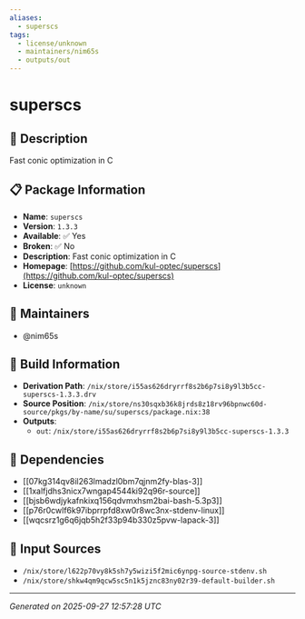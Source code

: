 ```yaml
---
aliases:
  - superscs
tags:
  - license/unknown
  - maintainers/nim65s
  - outputs/out
---
```


# superscs

## 📝 Description

Fast conic optimization in C

## 📋 Package Information

- **Name**: `superscs`
- **Version**: `1.3.3`
- **Available**: ✅ Yes
- **Broken**: ✅ No
- **Description**: Fast conic optimization in C
- **Homepage**: [https://github.com/kul-optec/superscs](https://github.com/kul-optec/superscs)
- **License**: `unknown`
## 👥 Maintainers

- @nim65s


## 🔧 Build Information

- **Derivation Path**: `/nix/store/i55as626dryrrf8s2b6p7si8y9l3b5cc-superscs-1.3.3.drv`
- **Source Position**: `/nix/store/ns30sqxb36k8jrds8z18rv96bpnwc60d-source/pkgs/by-name/su/superscs/package.nix:38`
- **Outputs**:
  - `out`:  `/nix/store/i55as626dryrrf8s2b6p7si8y9l3b5cc-superscs-1.3.3`

## 🔗 Dependencies

- [[07kg314qv8il263lmadzl0bm7qjnm2fy-blas-3]]
- [[1xalfjdhs3nicx7wngap4544ki92q96r-source]]
- [[bjsb6wdjykafnkixq156qdvmxhsm2bai-bash-5.3p3]]
- [[p76r0cwlf6k97ibprrpfd8xw0r8wc3nx-stdenv-linux]]
- [[wqcsrz1g6q6jqb5h2f33p94b330z5pvw-lapack-3]]

## 📁 Input Sources

- `/nix/store/l622p70vy8k5sh7y5wizi5f2mic6ynpg-source-stdenv.sh`
- `/nix/store/shkw4qm9qcw5sc5n1k5jznc83ny02r39-default-builder.sh`

---
*Generated on 2025-09-27 12:57:28 UTC*
